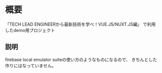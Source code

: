 # 概要
「TECH LEAD ENGINEERから最新技術を学べ！VUE.JS/NUXT.JS編​」
で利用したdemo用プロジェクト

## 説明
firebase local emulator suiteの使い方のようなものになるので、
きちんとした作りにはなっていません。
​